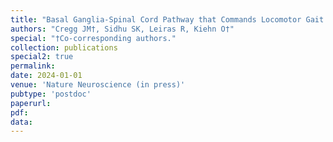 ```yaml
---
title: "Basal Ganglia-Spinal Cord Pathway that Commands Locomotor Gait Asymmetries in Mice"
authors: "Cregg JM†, Sidhu SK, Leiras R, Kiehn O†"
special: "†Co-corresponding authors."
collection: publications
special2: true
permalink:
date: 2024-01-01
venue: 'Nature Neuroscience (in press)'
pubtype: 'postdoc'
paperurl: 
pdf: 
data: 
---
```

